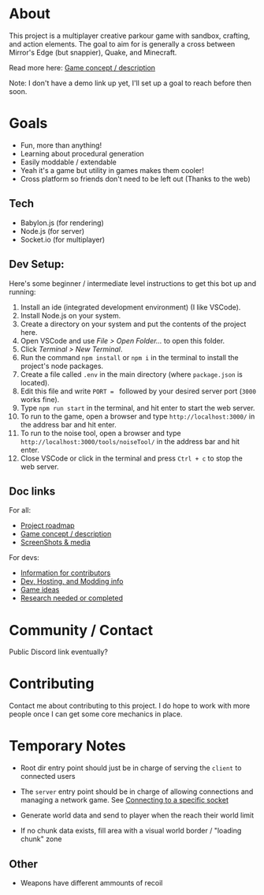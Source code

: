 # About
This project is a multiplayer creative parkour game with sandbox, crafting, and action elements. The goal to aim for is generally a cross between Mirror's Edge (but snappier), Quake, and Minecraft.

Read more here:
[Game concept / description](docs/md/Concept.md)

Note:
I don't have a demo link up yet, I'll set up a goal to reach before then soon.

# Goals
- Fun, more than anything!
- Learning about procedural generation
- Easily moddable / extendable
- Yeah it's a game but utility in games makes them cooler!
- Cross platform so friends don't need to be left out (Thanks to the web)

## Tech
- Babylon.js (for rendering)
- Node.js (for server)
- Socket.io (for multiplayer)

## Dev Setup:
Here's some beginner / intermediate level instructions to get this bot up and running:

1. Install an ide (integrated development environment) (I like VSCode).
2. Install Node.js on your system.
3. Create a directory on your system and put the contents of the project here.
4. Open VSCode and use *File > Open Folder...* to open this folder.
5. Click *Terminal > New Terminal*.
6. Run the command `npm install` or `npm i` in the terminal to install the project's node packages.
7. Create a file called `.env` in the main directory (where `package.json` is located).
8. Edit this file and write `PORT = ` followed by your desired server port (`3000` works fine).
9. Type `npm run start` in the terminal, and hit enter to start the web server.
10. To run to the game, open a browser and type `http://localhost:3000/` in the address bar and hit enter.
11. To run to the noise tool, open a browser and type `http://localhost:3000/tools/noiseTool/` in the address bar and hit enter.
12. Close VSCode or click in the terminal and press `Ctrl + c` to stop the web server.

## Doc links
For all:
- [Project roadmap](docs/md/Roadmap.md)
- [Game concept / description](docs/md/Concept.md)
- [ScreenShots & media](social/)

For devs:
- [Information for contributors](docs/md/Contribution.md)
- [Dev, Hosting, and Modding info](docs/md/Setup.md)
- [Game ideas](docs/md/Ideas.md)
- [Research needed or completed](docs/md/Research.md)

# Community / Contact
Public Discord link eventually?

# Contributing
Contact me about contributing to this project. I do hope to work with more people once I can get some core mechanics in place.



# Temporary Notes
- Root dir entry point should just be in charge of serving the `client` to connected users
- The `server` entry point should be in charge of allowing connections and managing a network game. See [Connecting to a specific socket](https://stackoverflow.com/questions/52138337/socket-io-makes-multiple-connections-when-the-page-is-refreshed-node-js)

- Generate world data and send to player when the reach their world limit
- If no chunk data exists, fill area with a visual world border / "loading chunk" zone

## Other
- Weapons have different ammounts of recoil
